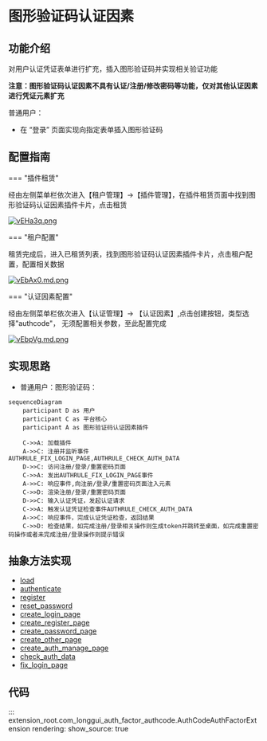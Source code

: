 # 图形验证码认证因素
## 功能介绍

对用户认证凭证表单进行扩充，插入图形验证码并实现相关验证功能

<b>注意：图形验证码认证因素不具有认证/注册/修改密码等功能，仅对其他认证因素进行凭证元素扩充</b>

普通用户：

* 在 “登录” 页面实现向指定表单插入图形验证码

## 配置指南

=== "插件租赁"

经由左侧菜单栏依次进入【租户管理】->【插件管理】，在插件租赁页面中找到图形验证码认证因素插件卡片，点击租赁

[![vEHa3q.png](https://s1.ax1x.com/2022/08/02/vEHa3q.png)](https://imgtu.com/i/vEHa3q)

=== "租户配置"

租赁完成后，进入已租赁列表，找到图形验证码认证因素插件卡片，点击租户配置，配置相关数据

[![vEbAx0.md.png](https://s1.ax1x.com/2022/08/02/vEbAx0.md.png)](https://imgtu.com/i/vEbAx0)

=== "认证因素配置"

经由左侧菜单栏依次进入【认证管理】-> 【认证因素】,点击创建按钮，类型选择"authcode"， 无须配置相关参数，至此配置完成

[![vEbpVg.md.png](https://s1.ax1x.com/2022/08/02/vEbpVg.md.png)](https://imgtu.com/i/vEbpVg)

## 实现思路

* 普通用户：图形验证码：

```mermaid
sequenceDiagram
    participant D as 用户
    participant C as 平台核心
    participant A as 图形验证码认证因素插件
    
    C->>A: 加载插件
    A->>C: 注册并监听事件AUTHRULE_FIX_LOGIN_PAGE,AUTHRULE_CHECK_AUTH_DATA
    D->>C: 访问注册/登录/重置密码页面
    C->>A: 发出AUTHRULE_FIX_LOGIN_PAGE事件
    A->>C: 响应事件,向注册/登录/重置密码页面注入元素
    C->>D: 渲染注册/登录/重置密码页面
    D->>C: 输入认证凭证，发起认证请求
    C->>A: 触发认证凭证检查事件AUTHRULE_CHECK_AUTH_DATA
    A->>C: 响应事件，完成认证凭证检查，返回结果
    C->>D: 检查结果，如完成注册/登录相关操作则生成token并跳转至桌面，如完成重置密码操作或者未完成注册/登录操作则提示错误

```

## 抽象方法实现

* [load](#extension_root.com_longgui_auth_factor_authcode.AuthCodeAuthFactorExtension.load)
* [authenticate](#extension_root.com_longgui_auth_factor_authcode.AuthCodeAuthFactorExtension.authenticate)
* [register](#extension_root.com_longgui_auth_factor_authcode.AuthCodeAuthFactorExtension.register)
* [reset_password](#extension_root.com_longgui_auth_factor_authcode.AuthCodeAuthFactorExtension.reset_password)
* [create_login_page](#extension_root.com_longgui_auth_factor_authcode.AuthCodeAuthFactorExtension.create_login_page)
* [create_register_page](#extension_root.com_longgui_auth_factor_authcode.AuthCodeAuthFactorExtension.create_register_page)
* [create_password_page](#extension_root.com_longgui_auth_factor_authcode.AuthCodeAuthFactorExtension.create_password_page)
* [create_other_page](#extension_root.com_longgui_auth_factor_authcode.AuthCodeAuthFactorExtension.create_other_page)
* [create_auth_manage_page](#extension_root.com_longgui_auth_factor_authcode.AuthCodeAuthFactorExtension.create_auth_manage_page)
* [check_auth_data](#extension_root.com_longgui_auth_factor_authcode.AuthCodeAuthFactorExtension.check_auth_data)
* [fix_login_page](#extension_root.com_longgui_auth_factor_authcode.AuthCodeAuthFactorExtension.fix_login_page)

## 代码

::: extension_root.com_longgui_auth_factor_authcode.AuthCodeAuthFactorExtension
    rendering:
        show_source: true

